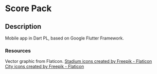 # Score Pack

## Description
Mobile app in Dart PL, based on Google Flutter Framework.

### Resources
Vector graphic from Flaticon.
<a href="https://www.flaticon.com/free-icons/stadium" title="stadium icons">Stadium icons created by Freepik - Flaticon</a>
<a href="https://www.flaticon.com/free-icons/city" title="city icons">City icons created by Freepik - Flaticon</a>
